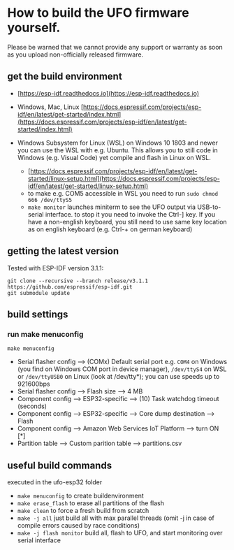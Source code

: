 # How to build the UFO firmware yourself. 
Please be warned that we cannot provide any support or warranty as soon as you upload non-officially released firmware.

## get the build environment
* [https://esp-idf.readthedocs.io](https://esp-idf.readthedocs.io)

* Windows, Mac, Linux [https://docs.espressif.com/projects/esp-idf/en/latest/get-started/index.html](https://docs.espressif.com/projects/esp-idf/en/latest/get-started/index.html)

* Windows Subsystem for Linux (WSL)
on Windows 10 1803 and newer you can use the WSL with e.g. Ubuntu. This allows you to still code in Windows (e.g. Visual Code) yet compile and flash in Linux on WSL.
    * [https://docs.espressif.com/projects/esp-idf/en/latest/get-started/linux-setup.html](https://docs.espressif.com/projects/esp-idf/en/latest/get-started/linux-setup.html)
    * to make e.g. COM5 accessible in WSL you need to run ```sudo chmod 666 /dev/ttyS5```
    * ```make monitor``` launches miniterm to see the UFO output via USB-to-serial interface. to stop it you need to invoke the Ctrl-] key. If you have a non-english keyboard, you still need to use same key location as on english keyboard (e.g. Ctrl-+ on german keyboard)

## getting the latest version
Tested with ESP-IDF version 3.1.1:
```
git clone --recursive --branch release/v3.1.1 https://github.com/espressif/esp-idf.git
git submodule update 
```

## build settings
### run make menuconfig
```
make menuconfig
``` 

* Serial flasher config --> (COMx) Default serial port e.g. `COM4` on Windows (you find on Windows COM port in device manager), `/dev/ttyS4` on WSL or `/dev/ttyUSB0` on Linux (look at /dev/tty*); you can use speeds up to 921600bps
* Serial flasher config --> Flash size --> 4 MB
* Component config --> ESP32-specific --> (10) Task watchdog timeout (seconds)
* Component config --> ESP32-specific --> Core dump destination --> Flash
* Component config --> Amazon Web Services IoT Platform --> turn ON [*]
* Partition table --> Custom parition table --> partitions.csv


## useful build commands
executed in the ufo-esp32 folder
* ``make menuconfig`` to create buildenvironment
* ``make erase_flash`` to erase all partitions of the flash
* ``make clean`` to force a fresh build from scratch
* ``make -j all`` just build all with max parallel threads (omit -j in case of compile errors caused by race conditions)
* ``make -j flash monitor`` build all, flash to UFO, and start monitoring over serial interface

